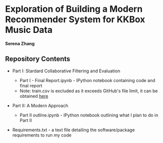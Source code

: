 # Exploration of Building a Modern Recommender System for KKBox Music Data

__Serena Zhang__

## Repository Contents

- Part I: Stardard Collaborative Filtering and Evaluation
  - Part I - Final Report.ipynb - IPython notebook containing code and final report
  - Note: train.csv is excluded as it exceeds GitHub's file limit, it can be obtained [here](https://www.kaggle.com/c/kkbox-music-recommendation-challenge/data)

- Part II: A Modern Approach
  - Part II outline.ipynb - IPython notebook outlining what I plan to do in Part II

- Requirements.txt - a text file detailing the software/package requirements to run my code
